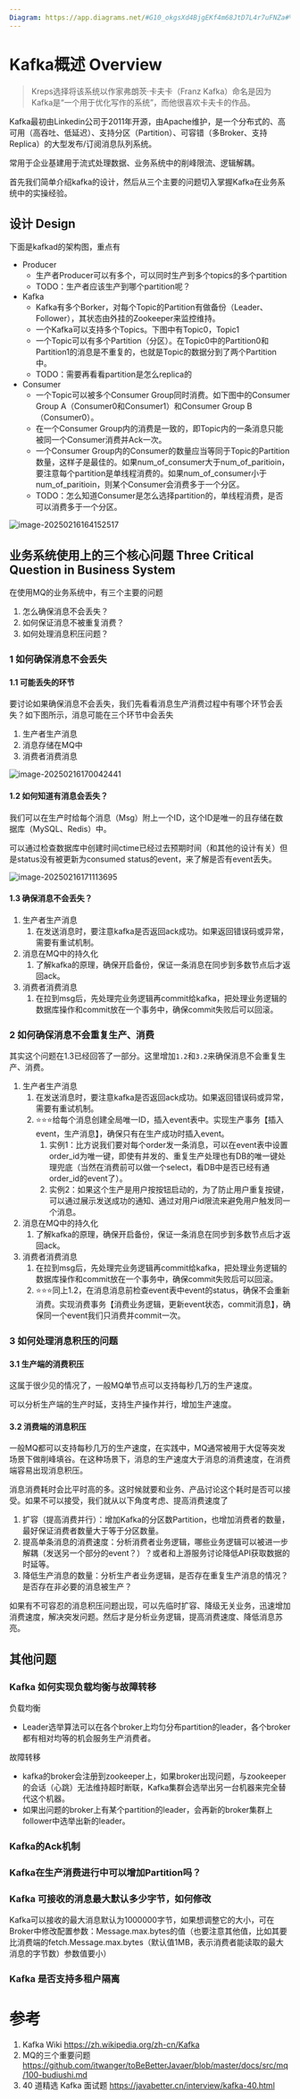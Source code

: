 ```yaml
---
Diagram: https://app.diagrams.net/#G10_okgsXd4BjgEKf4m68JtD7L4r7uFNZa#%7B%22pageId%22%3A%229fI6FACIvlR9vN-P0qVM%22%7D
---
```


# Kafka概述 Overview

> Kreps选择将该系统以作家弗朗茨·卡夫卡（Franz Kafka）命名是因为Kafka是“一个用于优化写作的系统”，而他很喜欢卡夫卡的作品。

Kafka最初由Linkedin公司于2011年开源，由Apache维护，是一个分布式的、高可用（高吞吐、低延迟）、支持分区（Partition）、可容错（多Broker、支持Replica）的大型发布/订阅消息队列系统。

常用于企业基建用于流式处理数据、业务系统中的削峰限流、逻辑解耦。

首先我们简单介绍kafka的设计，然后从三个主要的问题切入掌握Kafka在业务系统中的实操经验。

## 设计 Design

下面是kafkad的架构图，重点有

- Producer
  - 生产者Producer可以有多个，可以同时生产到多个topics的多个partition
  - TODO：生产者应该生产到哪个partition呢？
- Kafka
  - Kafka有多个Borker，对每个Topic的Partition有做备份（Leader、Follower），其状态由外挂的Zookeeper来监控维持。
  - 一个Kafka可以支持多个Topics。下图中有Topic0，Topic1
  - 一个Topic可以有多个Partition（分区）。在Topic0中的Partition0和Partition1的消息是不重复的，也就是Topic的数据分到了两个Partition中。
  - TODO：需要再看看partition是怎么replica的
- Consumer
  - 一个Topic可以被多个Consumer Group同时消费。如下图中的Consumer Group A（Consumer0和Consumer1）和Consumer Group B（Consumer0）。
  - 在一个Consumer Group内的消费是一致的，即Topic内的一条消息只能被同一个Consumer消费并Ack一次。
  - 一个Consumer Group内的Consumer的数量应当等同于Topic的Partition数量，这样子是最佳的。如果num_of_consumer大于num_of_paritioin，要注意每个partition是单线程消费的。如果num_of_consumer小于num_of_paritioin，则某个Consumer会消费多于一个分区。
  - TODO：怎么知道Consumer是怎么选择partition的，单线程消费，是否可以消费多于一个分区。

![image-20250216164152517](./20250130-overview.assets/image-20250216164152517.png)

## 业务系统使用上的三个核心问题  Three Critical Question in Business System

在使用MQ的业务系统中，有三个主要的问题

1. 怎么确保消息不会丢失？
2. 如何保证消息不被重复消费？
3. 如何处理消息积压问题？

### 1 如何确保消息不会丢失

#### 1.1 可能丢失的环节

要讨论如果确保消息不会丢失，我们先看看消息生产消费过程中有哪个环节会丢失？如下图所示，消息可能在三个环节中会丢失

1. 生产者生产消息
2. 消息存储在MQ中
3. 消费者消费消息

![image-20250216170042441](./20250130-overview.assets/image-20250216170042441.png)

#### 1.2 如何知道有消息会丢失？

我们可以在生产时给每个消息（Msg）附上一个ID，这个ID是唯一的且存储在数据库（MySQL、Redis）中。

可以通过检查数据库中创建时间ctime已经过去预期时间（和其他的设计有关）但是status没有被更新为consumed status的event，来了解是否有event丢失。

![image-20250216171113695](./20250130-overview.assets/image-20250216171113695.png)

#### 1.3 确保消息不会丢失？

1. 生产者生产消息
   1. 在发送消息时，要注意kafka是否返回ack成功。如果返回错误码或异常，需要有重试机制。
2. 消息在MQ中的持久化
   1. 了解kafka的原理，确保开启备份，保证一条消息在同步到多数节点后才返回ack。
3. 消费者消费消息
   1. 在拉到msg后，先处理完业务逻辑再commit给kafka，把处理业务逻辑的数据库操作和commit放在一个事务中，确保commit失败后可以回滚。

### 2 如何确保消息不会重复生产、消费

其实这个问题在1.3已经回答了一部分。这里增加`1.2`和`3.2`来确保消息不会重复生产、消费。

1. 生产者生产消息
   1. 在发送消息时，要注意kafka是否返回ack成功。如果返回错误码或异常，需要有重试机制。
   2. ⭐️⭐️⭐️给每个消息创建全局唯一ID，插入event表中。实现生产事务【插入event，生产消息】，确保只有在生产成功时插入event。
      1. 实例1：比方说我们要对每个order发一条消息，可以在event表中设置order_id为唯一键，即使有并发的、重复生产处理也有DB的唯一键处理兜底（当然在消费前可以做一个select，看DB中是否已经有通order_id的event了）。
      2. 实例2：如果这个生产是用户按按钮启动的，为了防止用户重复按键，可以通过展示发送成功的通知、通过对用户id限流来避免用户触发同一个消息。
2. 消息在MQ中的持久化
   1. 了解kafka的原理，确保开启备份，保证一条消息在同步到多数节点后才返回ack。
3. 消费者消费消息
   1. 在拉到msg后，先处理完业务逻辑再commit给kafka，把处理业务逻辑的数据库操作和commit放在一个事务中，确保commit失败后可以回滚。
   2. ⭐️⭐️⭐️同上1.2，在消息消息前检查event表中event的status，确保不会重新消费。实现消费事务【消费业务逻辑，更新event状态，commit消息】，确保同一个event我们只消费并commit一次。

### 3 如何处理消息积压的问题

#### 3.1 生产端的消费积压

这属于很少见的情况了，一般MQ单节点可以支持每秒几万的生产速度。

可以分析生产端的生产时延，支持生产操作并行，增加生产速度。

#### 3.2 消费端的消息积压

一般MQ都可以支持每秒几万的生产速度，在实践中，MQ通常被用于大促等突发场景下做削峰填谷。在这种场景下，消息的生产速度大于消息的消费速度，在消费端容易出现消息积压。

消息消费耗时会比平时高的多。这时候就要和业务、产品讨论这个耗时是否可以接受。如果不可以接受，我们就从以下角度考虑、提高消费速度了

1. 扩容（提高消费并行）：增加Kafka的分区数Partition，也增加消费者的数量，最好保证消费者数量大于等于分区数量。
2. 提高单条消息的消费速度：分析消费者业务逻辑，哪些业务逻辑可以被进一步解耦（发送另一个部分的event？）？或者和上游服务讨论降低API获取数据的时延等。
3. 降低生产消息的数量：分析生产者业务逻辑，是否存在重复生产消息的情况？是否存在非必要的消息被生产？

如果有不可容忍的消息积压问题出现，可以先临时扩容、降级无关业务，迅速增加消费速度，解决突发问题。然后才是分析业务逻辑，提高消费速度、降低消息苏亮。

## 其他问题

### Kafka 如何实现负载均衡与故障转移

负载均衡

- Leader选举算法可以在各个broker上均匀分布partition的leader，各个broker都有相对均等的机会服务生产消费者。

故障转移

- kafka的broker会注册到zookeeper上，如果broker出现问题，与zookeeper的会话（心跳）无法维持超时断联，Kafka集群会选举出另一台机器来完全替代这个机器。
- 如果出问题的broker上有某个partition的leader，会再新的broker集群上follower中选举出新的leader。

### Kafka的Ack机制



### Kafka在生产消费进行中可以增加Partition吗？

### Kafka 可接收的消息最大默认多少字节，如何修改

Kafka可以接收的最大消息默认为1000000字节，如果想调整它的大小，可在Broker中修改配置参数：Message.max.bytes的值（也要注意其他值，比如其要比消费端的fetch.Message.max.bytes（默认值1MB，表示消费者能读取的最大消息的字节数）参数值要小）

### Kafka 是否支持多租户隔离

# 参考

1.   Kafka Wiki https://zh.wikipedia.org/zh-cn/Kafka
1.   MQ的三个重要问题 https://github.com/itwanger/toBeBetterJavaer/blob/master/docs/src/mq/100-budiushi.md
1.   40 道精选 Kafka 面试题 https://javabetter.cn/interview/kafka-40.html
